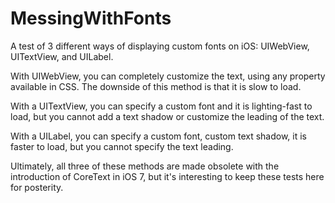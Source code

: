 MessingWithFonts
=================

A test of 3 different ways of displaying custom fonts on iOS: UIWebView, UITextView, and UILabel.

With UIWebView, you can completely customize the text, using any property available in CSS. The downside of this method is that it is slow to load.

With a UITextView, you can specify a custom font and it is lighting-fast to load, but you cannot add a text shadow or customize the leading of the text.

With a UILabel, you can specify a custom font, custom text shadow, it is faster to load, but you cannot specify the text leading.

Ultimately, all three of these methods are made obsolete with the introduction of CoreText in iOS 7, but it's interesting to keep these tests here for posterity.
